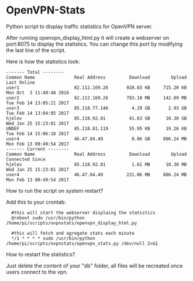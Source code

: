 # OpenVPN-Stats

Python script to display traffic statistics for OpenVPN server.

After running openvpn_display_html.py it will create a webserver on port:8075 to display the statistics.
You can change this port by modifying the last line of the script.

Here is how the statistics look:

```
------- Total --------
Common Name               Real Address         Download        Upload               Last Online
user1                     82.112.169.26       928.03 KB     715.20 KB  Mon Oct  3 11:49:48 2016
user2                     82.112.169.26       783.10 MB     142.89 MB  Tue Feb 14 13:05:21 2017
user3                     85.118.77.146         4.29 GB       2.93 GB  Tue Feb 14 13:04:05 2017
hjelev                    85.118.92.81         41.63 GB      10.30 GB  Wed Jan 25 15:23:01 2017
UNDEF                     85.118.81.119        55.95 KB      19.26 KB  Tue Feb 14 15:06:18 2017
user4                     46.47.84.49           8.06 GB     806.24 MB  Mon Feb 13 00:49:54 2017
------- Current --------
Common Name               Real Address         Download        Upload           Connected Since
hjelev                    85.118.92.81          1.61 MB      10.30 MB  Wed Jan 25 15:23:01 2017
user4                     46.47.84.49         221.06 MB     806.24 MB  Mon Feb 13 00:49:54 2017
```

How to run the script on system restart?

Add this to your crontab:

```
  #this will start the webserver displaing the statistics
  @reboot sudo /usr/bin/python /home/pi/scripts/ovpnstats/openvpn_display_html.py

  #this will fetch and agregate stats each minute
  */1 * * * * sudo /usr/bin/python /home/pi/scripts/ovpnstats/openvpn_stats.py /dev/null 2>&1
```

How to restart the statistics? 

Just delete the content of your "db" folder, all files will be recreated once users connect to the vpn.
